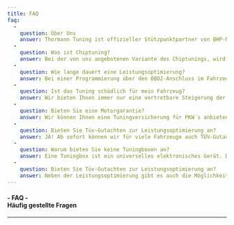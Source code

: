 ```yaml
---
title: FAQ
faq:
  -
    question: Über Uns
    answer: Thormann Tuning ist offizieller Stützpunktpartner von BHP-Motorsport aus Weilheim an der Teck. Sie profitieren von der langjährigen Erfahrung des führenden Chiptuninganbieters und Wir können Ihnen durch diese Zusammenarbeit eine Leistungsoptimierung von bester Qualität für Ihr Auto anbieten.
  -
    question: Was ist Chiptuning?
    answer: Bei der von uns angebotenen Variante des Chiptunings, wird das Motorsteuergerät Ihres Fahrzeugs neu programmiert. Dabei werden mehrere Parameter (z.B. Ladedruck, Einspritzmenge, Einspritzdruck...) des Fahrzeugs angepasst um somit eine höhere Leistung zu erhalten. Es wird kein zusätzliches Teil verbaut!
  -
    question: Wie lange dauert eine Leistungsoptimierung?
    answer: Bei einer Programmierung über den OBD2-Anschluss im Fahrzeug benötigen wir ca. 2-3 Stunden. Muss allerdings das Motorsteuergerät ausgebaut werden um es programmieren zu können, benötigen wir 4-6 Stunden. In diesem Fall empfehlen wir nicht auf das Fahrzeug zu warten. Bei der zweiten Variante werden auch Zusatzkosten wegen Mehraufwands fällig.
  -
    question: Ist das Tuning schädlich für mein Fahrzeug?
    answer: Wir bieten Ihnen immer nur eine vertretbare Steigerung der Leistung sowie des Drehmoments an. Dabei wird auch noch unterschieden welches Getriebe in Ihrem Fahrzeug verbaut ist. Wir nutzen dabei die Leistungsreserven, welche die Automobilhersteller bewusst frei lassen um beispielsweise eigene Tuningsmaßnahmen verkaufen zu können.
  -
    question: Bieten Sie eine Motorgarantie?
    answer: Wir können Ihnen eine Tuningversicherung für PKW´s anbieten.Versicherbar sind Autos bis 5 Jahre mit einer Laufleistung von bis zu 100.000km.
  -
    question: Bieten Sie Tüv-Gutachten zur Leistungsoptimierung an?
    answer: JA! Ab sofort können wir für viele Fahrzeuge auch TÜV-Gutachten zu unserem Chiptuning anbieten.
  -
    question: Warum bieten Sie keine Tuningboxen an?
    answer: Eine Tuningbox ist ein universelles elektronisches Gerät. Diese Boxen werden häufig für alle möglichen PKW angeboten. Ist es nicht merkwürdig warum die gleiche Box in jedem PKW gleich gut funktionieren soll? Das finden wir auch! Diese Boxen machen nichts anderes als die Sensorwerte für das Motorsteuergät zu manipulieren. Das bedeutet, dass z.B. bei einer Fehlfunktion dieser Box oder auch der Sensorik im Auto die wichtigen Sicherungsfunktionen im Steuergerät (z.B. Notlaufprogramm) nicht mehr greifen können. Bei einer direkten Programmierung des Steuergeräts bleiben alle Sicherungsfunktionen erhalten!
  -
    question: Bieten Sie Tüv-Gutachten zur Leistungsoptimierung an?
    answer: Neben der Leistungsoptimierung gibt es auch die Möglichkeit das AGR-Ventil, die VMAX-Sperre oder z.B. beim Dieselfahrzeug den Partikelfilter (DPF) auszuprogrammieren. Zudem bieten wir für VAG-Fahrzeuge auch verschiedene Codierungen an. Bei weiteren Wünschen können Sie uns trotzdem gerne kontaktieren.
---
```

#### - FAQ -<br>Häufig gestellte Fragen
---